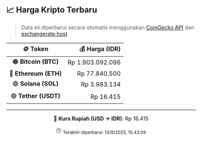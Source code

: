 

<!-- HARGA_KRIPTO -->
## 📈 Harga Kripto Terbaru

> Data ini diperbarui secara otomatis menggunakan [CoinGecko API](https://www.coingecko.com/) dan [exchangerate.host](https://exchangerate.host/)

<div align="center">

| 🪙 Token | 💰 Harga (IDR) |
|:------:|---------------:|
| 🟠 **Bitcoin (BTC)**   | Rp 1.903.092.096 |
| 🔵 **Ethereum (ETH)**  | Rp 77.840.500 |
| 🟣 **Solana (SOL)**    | Rp 3.983.134 |
| 🟢 **Tether (USDT)**   | Rp 16.415 |

---

💱 **Kurs Rupiah (USD → IDR)**: Rp 16.415

🕒 <sub>Terakhir diperbarui: 13/9/2025, 10.43.09</sub>

</div>
<!-- /HARGA_KRIPTO -->